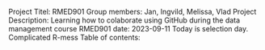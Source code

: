 Project Titel: RMED901
Group members: Jan, Ingvild, Melissa, Vlad
Project Description: Learning how to colaborate using GitHub during the data management course RMED901 
date: 2023-09-11
Today is selection day. Complicated R-mess
Table of contents: 

